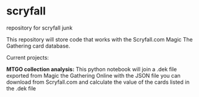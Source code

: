 # scryfall
 repository for scryfall junk


This repository will store code that works with the Scryfall.com Magic The Gathering card database.

Current projects:

**MTGO collection analysis:**
This python notebook will join a .dek file exported from Magic the Gathering Online with the JSON file you can download from Scryfall.com and calculate the value of the cards listed in the .dek file
